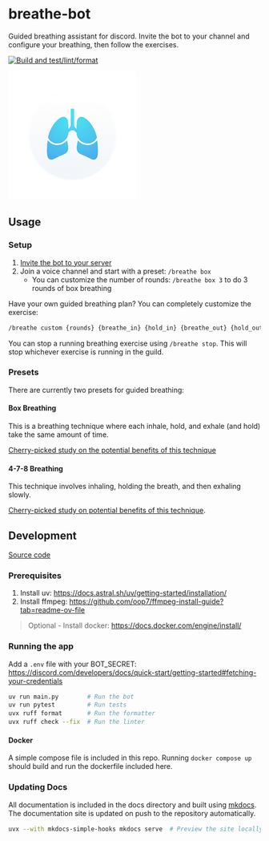 # breathe-bot

Guided breathing assistant for discord. Invite the bot to your channel and configure your breathing, then follow the exercises.

[![Build and test/lint/format](https://github.com/nickjmiller/breathe-bot/actions/workflows/python-app.yml/badge.svg)](https://github.com/nickjmiller/breathe-bot/actions/workflows/python-app.yml)

![Logo](assets/logo_256.png)

## Usage

### Setup

1. [Invite the bot to your server](https://discord.com/oauth2/authorize?client_id=1385297548054495306)
1. Join a voice channel and start with a preset: `/breathe box`
    * You can customize the number of rounds: `/breathe box 3` to do 3 rounds of box breathing

Have your own guided breathing plan? You can completely customize the exercise:
```bash
/breathe custom {rounds} {breathe_in} {hold_in} {breathe_out} {hold_out}
```

You can stop a running breathing exercise using `/breathe stop`. This will stop whichever exercise is running in the guild.


### Presets

There are currently two presets for guided breathing:

#### Box Breathing

This is a breathing technique where each inhale, hold, and exhale (and hold) take the same amount of time.

[Cherry-picked study on the potential benefits of this technique](https://pmc.ncbi.nlm.nih.gov/articles/PMC9873947/)

#### 4-7-8 Breathing

This technique involves inhaling, holding the breath, and then exhaling slowly.

[Cherry-picked study on potential benefits of this technique](https://pmc.ncbi.nlm.nih.gov/articles/PMC9277512/).

## Development

[Source code](https://github.com/nickjmiller/breathe-bot)

### Prerequisites
1. Install uv: https://docs.astral.sh/uv/getting-started/installation/
1. Install ffmpeg: https://github.com/oop7/ffmpeg-install-guide?tab=readme-ov-file

> Optional - Install docker: https://docs.docker.com/engine/install/

### Running the app

Add a `.env` file with your BOT_SECRET: https://discord.com/developers/docs/quick-start/getting-started#fetching-your-credentials

```bash
uv run main.py        # Run the bot
uv run pytest         # Run tests
uvx ruff format       # Run the formatter
uvx ruff check --fix  # Run the linter
```

#### Docker

A simple compose file is included in this repo. Running `docker compose up` should build and run the dockerfile included here.

### Updating Docs

All documentation is included in the docs directory and built using [mkdocs](https://www.mkdocs.org/). The documentation site is updated on push to the repository automatically.

```bash
uvx --with mkdocs-simple-hooks mkdocs serve  # Preview the site locally
```